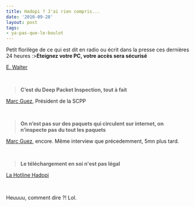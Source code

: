 ```yaml
---
title: Hadopi ? J'ai rien compris...
date: '2010-09-28'
layout: post
tags:
- ya-pas-que-le-boulot
---
```


Petit florilège de ce qui est dit en radio ou écrit dans la presse ces dernières 24 heures :>**Eteignez votre PC, votre accès sera sécurisé**



[E. Walter](http://www.pcinpact.com/actu/news/59588-hadopi-moyens-securisation-eric-walter.htm)

 

>**C’est du Deep Packet Inspection, tout à fait**



[Marc Guez](http://www.pcinpact.com/actu/news/59386-hadopi-filtrage-dpi-scpp-securisation.htm), Président de la SCPP

 

>**On n’est pas sur des paquets qui circulent sur internet, on n’inspecte pas du tout les paquets**



[Marc Guez](http://www.pcinpact.com/actu/news/59386-hadopi-filtrage-dpi-scpp-securisation.htm), encore. Même interview que précedemment, 5mn plus tard.

 

>**Le téléchargement en soi n'est pas légal**



[La Hotline Hadopi](http://www.pcinpact.com/actu/news/59556-hadopi-0969219090-message-avertissement-illicite.htm)

 

Heuuuu, comment dire ?! Lol.

